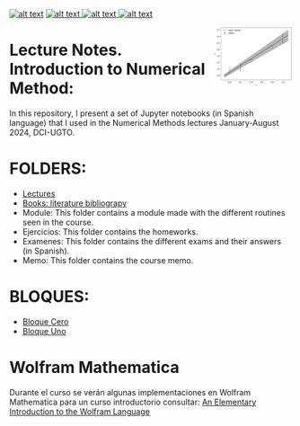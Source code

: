 <p float="left">
<a href = "https://github.com/Mandy8808/Metodos_Numericos_2024/blob/master/LICENSE"> <img src="https://img.shields.io/badge/GNU GP license-green" alt="alt text"></a>
<a href = "https://www.python.org"> <img src="https://img.shields.io/badge/Language-Python-blue" alt="alt text"> </a>
<a href = "https://www.wolfram.com"> <img src="https://img.shields.io/badge/Language-Wolfram Mathematica-red" alt="alt text"> </a>
<a href = "https://github.com/Mandy8808/Metodos_Numericos_2024.git"> <img src="https://img.shields.io/badge/version-1.0-red" alt="alt text"> </a>
</p>

<img align="right" width="28%" src="Lectures/Bloque_Cero/capturas/Pos.png">

# Lecture Notes. Introduction to Numerical Method:

In this repository, I present a set of Jupyter notebooks (in Spanish language) that I used in the Numerical Methods lectures   January-August 2024, DCI-UGTO.

# FOLDERS:
- [Lectures](Lectures/README.md)
- [Books: literature bibliograpy](Books/README.md)
- Module: This folder contains a module made with the different routines seen in the course.
- Ejercicios: This folder contains the homeworks.
- Examenes: This folder contains the different exams and their answers (in Spanish).
- Memo: This folder contains the course memo.

# BLOQUES:
- [Bloque Cero](Lectures/Bloque_Cero/README.md)
- [Bloque Uno](Lectures/Primer_Bloque/README.md)

# Wolfram Mathematica
Durante el curso se verán algunas implementaciones en Wolfram Mathematica para un curso introductorio consultar: [An Elementary Introduction to the Wolfram Language](https://www.wolfram.com/language/elementary-introduction/3rd-ed/)